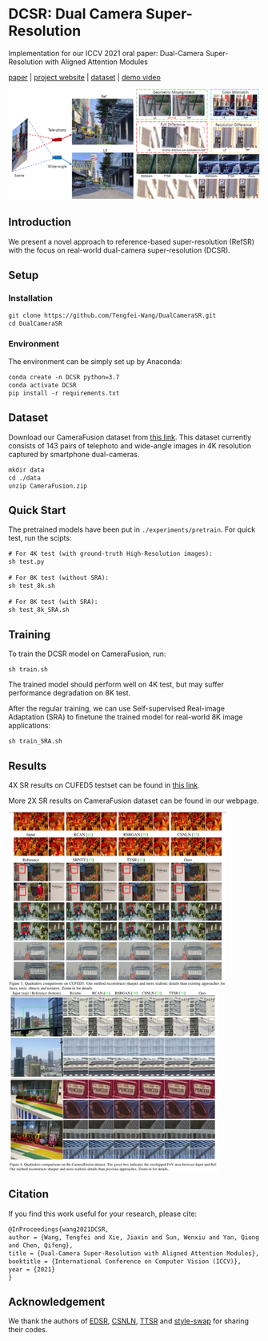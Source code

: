 # DCSR: Dual Camera Super-Resolution
Implementation for our ICCV 2021 oral paper: Dual-Camera Super-Resolution with Aligned Attention Modules

[paper](https://arxiv.org/abs/2109.01349) | [project website](https://tengfei-wang.github.io/Dual-Camera-SR/index.html) | [dataset](https://drive.google.com/file/d/1SxU6D1yYTTnZnCyytTObsZxZQigWLciT/view?usp=sharing) | [demo video]( )

<img src="pics/demo.png" width="720px"/> 

## Introduction
We present a novel approach to reference-based super-resolution (RefSR) with the focus on real-world dual-camera super-resolution (DCSR).

## Setup
### Installation
```
git clone https://github.com/Tengfei-Wang/DualCameraSR.git
cd DualCameraSR
```

### Environment
The environment can be simply set up by Anaconda:
```
conda create -n DCSR python=3.7
conda activate DCSR
pip install -r requirements.txt
```

## Dataset
Download our CameraFusion dataset from [this link](https://drive.google.com/file/d/1SxU6D1yYTTnZnCyytTObsZxZQigWLciT/view?usp=sharing).
This dataset currently consists of 143 pairs of telephoto and wide-angle images in 4K resolution captured by smartphone dual-cameras.
```
mkdir data
cd ./data
unzip CameraFusion.zip
```


## Quick Start
The pretrained models have been put in `./experiments/pretrain`. For quick test, run the scipts: 

```
# For 4K test (with ground-truth High-Resolution images):
sh test.py

# For 8K test (without SRA):
sh test_8k.sh

# For 8K test (with SRA):
sh test_8k_SRA.sh
```


## Training
To train the DCSR model on CameraFusion, run:
```
sh train.sh
```
The trained model should perform well on 4K test, but may suffer performance degradation on 8K test.

After the regular training, we can use Self-supervised Real-image Adaptation (SRA) to finetune the trained model for real-world 8K image applications:
```
sh train_SRA.sh
```

## Results
4X SR results on CUFED5 testset can be found in [this link](https://hkustconnect-my.sharepoint.com/:f:/g/personal/tfwang_connect_ust_hk/EidZ5B1jPC9PmTlSUtrMbN0B4a2VY1hXrteYZevijllhJg?e=hQwva7).

More 2X SR results on CameraFusion dataset can be found in our webpage.

<img src="pics/result-cufed.jpg" width="435px"/>  <img src="pics/result-CF.jpg" width="420px"/> 

## Citation
If you find this work useful for your research, please cite:
``` 
@InProceedings{wang2021DCSR,
author = {Wang, Tengfei and Xie, Jiaxin and Sun, Wenxiu and Yan, Qiong and Chen, Qifeng},
title = {Dual-Camera Super-Resolution with Aligned Attention Modules},
booktitle = {International Conference on Computer Vision (ICCV)},
year = {2021}
}
```

##  Acknowledgement
We thank the authors of [EDSR](https://github.com/sanghyun-son/EDSR-PyTorch), [CSNLN](https://github.com/SHI-Labs/Cross-Scale-Non-Local-Attention), [TTSR](https://github.com/researchmm/TTSR) and [style-swap](https://github.com/rtqichen/style-swap) for sharing their codes.
